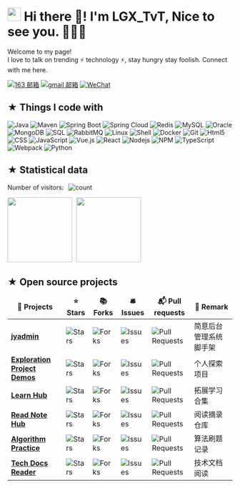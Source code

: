 <h1><img src="https://emojis.slackmojis.com/emojis/images/1531849430/4246/blob-sunglasses.gif?1531849430" width="30"/> Hi there 👋! I'm LGX_TvT, Nice to see you. 🍉🍉🍉 </h1>

<p>
Welcome to my page! </br>
I love to talk on trending ⚡ technology ⚡, stay hungry stay foolish. Connect with me here. 

[![163 邮箱](https://img.shields.io/badge/-163%20Mail-FC1F1F?style=plastic&link=mailto:find_onepiece@163.com)](mailto:linguoxiang1997@163.com)
[![gmail 邮箱](https://img.shields.io/badge/Gmail-D14836?logo=gmail&logoColor=white)](mailto:l1336037686@gmail.com)
[![WeChat](https://img.shields.io/badge/WeChat-07C160?logo=wechat&logoColor=white)]()
</p>

<h2>★ Things I code with</h2>
<p>
  <img alt="Java" src="https://img.shields.io/badge/-Java-45b8d8?style=flat-square&logo=openjdk&logoColor=white" />
  <img alt="Maven" src="https://img.shields.io/badge/-Maven-FB542B?style=flat-square&logo=apache&logoColor=white" />  
  <img alt="Spring Boot" src="https://img.shields.io/badge/-Spring_Boot-5849BE?style=flat-square&logo=spring&logoColor=white" />  
  <img alt="Spring Cloud" src="https://img.shields.io/badge/-Spring_Cloud-2088FF?style=flat-square&logo=spring&logoColor=white" />
  <img alt="Redis" src="https://img.shields.io/badge/-Redis-1a73e8?style=flat-square&logo=redis&logoColor=white" />
  <img alt="MySQL" src="https://img.shields.io/badge/-MySQL-311C87?style=flat-square&logo=mysql&logoColor=white" />
  <img alt="Oracle" src="https://img.shields.io/badge/-Oracle-764ABC?style=flat-square&logo=Oracle&logoColor=white" />
  <img alt="MongoDB" src="https://img.shields.io/badge/-MongoDB-13aa52?style=flat-square&logo=mongodb&logoColor=white" />
  <img alt="SQL" src="https://img.shields.io/badge/-SQL-ea2845?style=flat-square&logo=mysql&logoColor=white" />  
  <img alt="RabbitMQ" src="https://img.shields.io/badge/-RabbitMQ-EC4A3F?style=flat-square&logo=rabbitMQ&logoColor=white" />  
  <img alt="Linux" src="https://img.shields.io/badge/-Linux-CC6699?style=flat-square&logo=linux&logoColor=white" />
  <img alt="Shell" src="https://img.shields.io/badge/-Shell-db7092?style=flat-square&logo=shell&logoColor=white" />  
  <img alt="Docker" src="https://img.shields.io/badge/-Docker-46a2f1?style=flat-square&logo=docker&logoColor=white" />
  <img alt="Git" src="https://img.shields.io/badge/-Git-F05032?style=flat-square&logo=git&logoColor=white" />
  <img alt="Html5" src="https://img.shields.io/badge/-HTML5-E34F26?style=flat-square&logo=html5&logoColor=white" />
  <img alt="CSS" src="https://img.shields.io/badge/-Sass-E10098?style=flat-square&logo=sass&logoColor=white" />
  <img alt="JavaScript" src="https://img.shields.io/badge/-JavaScript-F9A03C?style=flat-square&logo=JavaScript&logoColor=white" />  
  <img alt="Vue.js" src="https://img.shields.io/badge/-Vue.js-B7178C?style=flat-square&logo=vue.js&logoColor=white" />
  <img alt="React" src="https://img.shields.io/badge/-React-45b8d8?style=flat-square&logo=react&logoColor=white" />
  <img alt="Nodejs" src="https://img.shields.io/badge/-Nodejs-43853d?style=flat-square&logo=Node.js&logoColor=white" />
  <img alt="NPM" src="https://img.shields.io/badge/-NPM-CB3837?style=flat-square&logo=npm&logoColor=white" />
  <img alt="TypeScript" src="https://img.shields.io/badge/-TypeScript-007ACC?style=flat-square&logo=typescript&logoColor=white" />
  <img alt="Webpack" src="https://img.shields.io/badge/-Webpack-8DD6F9?style=flat-square&logo=webpack&logoColor=white" /> 
  <img alt="Python" src="https://img.shields.io/badge/-Python-DD0031?style=flat-square&logo=python&logoColor=white" />
</p>


<!-- - 🚀 I use daily:
  [![JavaScript](https://img.shields.io/badge/JavaScript-000000?logo=JavaScript&logoColor=FFCA28)](http://www.lgxcode.top/)
  [![Vue](https://img.shields.io/badge/Vue.js-35495E?logo=vue.js&logoColor=4FC08D)](http://www.lgxcode.top/)
  [![Git](https://img.shields.io/badge/-Git-000000?logo=git&logoColor=FF7043)](http://www.lgxcode.top/)
  [![Shell](https://img.shields.io/badge/-Shell-4EC422?logo=Shell&logoColor=FF7043)](http://www.lgxcode.top/)
  [![Nginx](https://img.shields.io/badge/-Nginx-F6C915?logo=nginx&logoColor=029137)](http://www.lgxcode.top/)
  [![Webpack](https://img.shields.io/badge/-webpack-2B3A42?logo=webpack&logoColor=75AFCC)](http://www.lgxcode.top/)
  [![NPM](https://img.shields.io/badge/-NPM-2875E3?logo=npm&logoColor=029137)](http://www.lgxcode.top/)
  [![Postman](https://img.shields.io/badge/-Postman-7A1FA2?logo=postman&logoColor=FC8019)](http://www.lgxcode.top/)
  [![Docker](https://img.shields.io/badge/docker-20232A?logo=docker&logoColor=61DAFB)](http://www.lgxcode.top/)
  [![Jenkins](https://img.shields.io/badge/-Jenkins-F6C915?logo=jenkins&logoColor=F16061)](http://www.lgxcode.top/)

- 💻 I work using:
  [![Java](https://img.shields.io/badge/-Java-A80025?logo=openjdk)](http://www.lgxcode.top/)
  [![IDEA](https://img.shields.io/badge/-IDEA-007ACC?style=plastic&logo=intellijidea)](http://www.lgxcode.top/)
  [![GoLand](https://img.shields.io/badge/-GoLand-000?logo=goland&logoColor=00ACC1)](http://www.lgxcode.top/)
  [![Gitee](https://img.shields.io/badge/-Gitee-A80025?logo=gitee&logoColor=F16061)](http://www.lgxcode.top/)
  [![GitHub](https://img.shields.io/badge/-GitHub-181717?style=plastic&logo=github)](http://www.lgxcode.top/)
  [![GitLab](https://img.shields.io/badge/-GitLab-FCA121?style=plastic&logo=gitlab)](http://www.lgxcode.top/)
  [![Linux](https://img.shields.io/badge/-Linux-F16061?logo=linux&logoColor=000)](http://www.lgxcode.top/)
  [![Git Extensions](https://img.shields.io/badge/-Git%20Extensions-green?logo=git%20extensions&logoColor=DE3929)](http://www.lgxcode.top/)

- ⚙️ I also use and work:
  [![Golang](https://img.shields.io/badge/-Golang-02569B?logo=go&logoColor=00ACC1)](http://www.lgxcode.top/)
  [![React Native](https://img.shields.io/badge/React_Native-20232A?logo=react&logoColor=61DAFB)](http://www.lgxcode.top/)
  [![PostgreSQL](https://img.shields.io/badge/-PostgreSQL-336791?style=plastic&logo=postgresql)](http://www.lgxcode.top/)
  [![HTML5](https://img.shields.io/badge/-HTML5-E34F26?style=plastic&logo=html5&logoColor=white)](http://www.lgxcode.top/)
  [![CSS3](https://img.shields.io/badge/-CSS3-1572B6?style=plastic&logo=css3)](http://www.lgxcode.top/)

- 🌱 I’m currently learning:
  [![V8](https://img.shields.io/badge/-V8-3DDC84?logo=v8&logoColor=4788F4)](http://www.lgxcode.top/)
  [![Golang](https://img.shields.io/badge/-Golang-02569B?logo=go&logoColor=00ACC1)](http://www.lgxcode.top/)
  [![React Native](https://img.shields.io/badge/React_Native-20232A?logo=react&logoColor=61DAFB)](http://www.lgxcode.top/)
  [![Kubernetes](https://img.shields.io/badge/-Kubernetes-F5F5F5?logo=Kubernetes&logoColor=316CE6)](http://www.lgxcode.top/) -->



<h2>★ Statistical data</h2>
<p style="display: flex; align-items: center;">
    <span style="margin-right: 10px;">Number of visitors:</span>
    <img alt="count" src="https://profile-counter.glitch.me/1336037686/count.svg" />
</p>

<!-- [![Top Langs](https://github-readme-stats.vercel.app/api/top-langs/?username=all-smile&theme=flag-india)](https://github.com/all-smile/github-readme-stats) -->
<p>
  <span><img src="https://github-readme-stats.vercel.app/api/top-langs/?username=1336037686&layout=compact" height=145 /></span>
  <span><img src="https://github-readme-stats.vercel.app/api?username=1336037686&count_private=true&show_icons=true" height=145 style="margin-left: 5px" /></span>
</p>


<h2>★ Open source projects</h2>
<table>
  <thead align="center">
    <tr border: none;>
      <td><b>🎁 Projects</b></td>
      <td><b>⭐ Stars</b></td>
      <td><b>📚 Forks</b></td>
      <td><b>🛎 Issues</b></td>
      <td><b>📬 Pull requests</b></td>
      <td><b>🔖 Remark</b></td>
    </tr>
  </thead>
  <tbody>
    <tr>
      <td><a href="https://github.com/1336037686/jyadmin"><b>jyadmin</b></a></td>
      <td><img alt="Stars" src="https://img.shields.io/github/stars/1336037686/jyadmin?style=flat-square&labelColor=343b41"/></td>
      <td><img alt="Forks" src="https://img.shields.io/github/forks/1336037686/jyadmin?style=flat-square&labelColor=343b41"/></td>
      <td><img alt="Issues" src="https://img.shields.io/github/issues/1336037686/jyadmin?style=flat-square&labelColor=343b41"/></td>
      <td><img alt="Pull Requests" src="https://img.shields.io/github/issues-pr/1336037686/jyadmin?style=flat-square&labelColor=343b41"/></td>
      <td>简意后台管理系统脚手架</td>
    </tr>
    <tr>
      <td><a href="https://github.com/1336037686/exploration-project-demos"><b>Exploration Project Demos</b></a></td>
      <td><img alt="Stars" src="https://img.shields.io/github/stars/1336037686/exploration-project-demos?style=flat-square&labelColor=343b41"/></td>
      <td><img alt="Forks" src="https://img.shields.io/github/forks/1336037686/exploration-project-demos?style=flat-square&labelColor=343b41"/></td>
      <td><img alt="Issues" src="https://img.shields.io/github/issues/1336037686/exploration-project-demos?style=flat-square&labelColor=343b41"/></td>
      <td><img alt="Pull Requests" src="https://img.shields.io/github/issues-pr/1336037686/exploration-project-demos?style=flat-square&labelColor=343b41"/></td>
      <td>个人探索项目</td>	  
    </tr>
    <tr>
      <td><a href="https://github.com/1336037686/learn-hub"><b>Learn Hub</b></a></td>
      <td><img alt="Stars" src="https://img.shields.io/github/stars/1336037686/learn-hub?style=flat-square&labelColor=343b41"/></td>
      <td><img alt="Forks" src="https://img.shields.io/github/forks/1336037686/learn-hub?style=flat-square&labelColor=343b41"/></td>
      <td><img alt="Issues" src="https://img.shields.io/github/issues/1336037686/learn-hub?style=flat-square&labelColor=343b41"/></td>
      <td><img alt="Pull Requests" src="https://img.shields.io/github/issues-pr/1336037686/learn-hub?style=flat-square&labelColor=343b41"/></td>
      <td>拓展学习合集</td>
    </tr>
    <tr>
      <td><a href="https://github.com/1336037686/read-note-hub"><b>Read Note Hub</b></a></td>
      <td><img alt="Stars" src="https://img.shields.io/github/stars/1336037686/read-note-hub?style=flat-square&labelColor=343b41"/></td>
      <td><img alt="Forks" src="https://img.shields.io/github/forks/1336037686/read-note-hub?style=flat-square&labelColor=343b41"/></td>
      <td><img alt="Issues" src="https://img.shields.io/github/issues/1336037686/read-note-hub?style=flat-square&labelColor=343b41"/></td>
      <td><img alt="Pull Requests" src="https://img.shields.io/github/issues-pr/1336037686/read-note-hub?style=flat-square&labelColor=343b41"/></td>
      <td>阅读摘录仓库</td>    
    </tr>
    <tr>
      <td><a href="https://github.com/1336037686/algorithm-practice"><b>Algorithm Practice</b></a></td>
      <td><img alt="Stars" src="https://img.shields.io/github/stars/1336037686/algorithm-practice?style=flat-square&labelColor=343b41"/></td>
      <td><img alt="Forks" src="https://img.shields.io/github/forks/1336037686/algorithm-practice?style=flat-square&labelColor=343b41"/></td>
      <td><img alt="Issues" src="https://img.shields.io/github/issues/1336037686/algorithm-practice?style=flat-square&labelColor=343b41"/></td>
      <td><img alt="Pull Requests" src="https://img.shields.io/github/issues-pr/1336037686/algorithm-practice?style=flat-square&labelColor=343b41"/></td>
      <td>算法刷题记录</td>    
    </tr>
    <tr>
      <td><a href="https://github.com/1336037686/tech-docs-reader"><b>Tech Docs Reader</b></a></td>
      <td><img alt="Stars" src="https://img.shields.io/github/stars/1336037686/tech-docs-reader?style=flat-square&labelColor=343b41"/></td>
      <td><img alt="Forks" src="https://img.shields.io/github/forks/1336037686/tech-docs-reader?style=flat-square&labelColor=343b41"/></td>
      <td><img alt="Issues" src="https://img.shields.io/github/issues/1336037686/tech-docs-reader?style=flat-square&labelColor=343b41"/></td>
      <td><img alt="Pull Requests" src="https://img.shields.io/github/issues-pr/1336037686/tech-docs-reader?style=flat-square&labelColor=343b41"/></td>
      <td>技术文档阅读</td>    
    </tr>
  </tbody>
</table>



<!-- ### My Skill Set
<table><tr><td valign="top" width="33%">


#### Frontend
<div align="center">
<img style="margin: 10px" src="https://profilinator.rishav.dev/skills-assets/javascript-original.svg" alt="JavaScript" height="50" />
<img style="margin: 10px" src="https://profilinator.rishav.dev/skills-assets/vuejs-original-wordmark.svg" alt="Vue.js" height="50" />
<img style="margin: 10px" src="https://profilinator.rishav.dev/skills-assets/react-original-wordmark.svg" alt="React" height="50" />
<img style="margin: 10px" src="https://profilinator.rishav.dev/skills-assets/webpack-original.svg" alt="Webpack" height="50" />
<img style="margin: 10px" src="https://profilinator.rishav.dev/skills-assets/jquery.png" alt="jQuery" height="50" />
<img style="margin: 10px" src="https://profilinator.rishav.dev/skills-assets/android-original-wordmark.svg" alt="Android" height="50" />
<img style="margin: 10px" src="https://profilinator.rishav.dev/skills-assets/sass-original.svg" alt="Sass" height="50" />
<img style="margin: 10px" src="https://profilinator.rishav.dev/skills-assets/powershell.png" alt="PowerShell" height="50" />
<img style="margin: 10px" src="https://profilinator.rishav.dev/skills-assets/redux-original.svg" alt="Redux" height="50" />
<img style="margin: 10px" src="https://profilinator.rishav.dev/skills-assets/bootstrap-plain.svg" alt="Bootstrap" height="50" />
<img style="margin: 10px" src="https://profilinator.rishav.dev/skills-assets/css3-original-wordmark.svg" alt="CSS3" height="50" />
<img style="margin: 10px" src="https://profilinator.rishav.dev/skills-assets/html5-original-wordmark.svg" alt="HTML5" height="50" />
</div>

</td>
<td valign="top" width="33%">

#### Backend
<div align="center">
<img style="margin: 10px" src="https://profilinator.rishav.dev/skills-assets/go-original.svg" alt="Go" height="50" />
<img style="margin: 10px" src="https://profilinator.rishav.dev/skills-assets/linux-original.svg" alt="Linux" height="50" />
<img style="margin: 10px" src="https://profilinator.rishav.dev/skills-assets/nginx-original.svg" alt="Nginx" height="50" />
<img style="margin: 10px" src="https://profilinator.rishav.dev/skills-assets/mongodb-original-wordmark.svg" alt="MongoDB" height="50" />
<img style="margin: 10px" src="https://profilinator.rishav.dev/skills-assets/nodejs-original-wordmark.svg" alt="Node.js" height="50" />
<img style="margin: 10px" src="https://profilinator.rishav.dev/skills-assets/postgresql-original-wordmark.svg" alt="PostgreSQL" height="50" />
<img style="margin: 10px" src="https://profilinator.rishav.dev/skills-assets/mysql-original-wordmark.svg" alt="MySQL" height="50" />
<img style="margin: 10px" src="https://profilinator.rishav.dev/skills-assets/redis-original-wordmark.svg" alt="Redis" height="50" />
</div>

</td>
<td valign="top" width="33%">

#### DevOps
<div align="center">
<img style="margin: 10px" src="https://profilinator.rishav.dev/skills-assets/kubernetes-icon.svg" alt="Kubernetes" height="50" />
<img style="margin: 10px" src="https://profilinator.rishav.dev/skills-assets/git-scm-icon.svg" alt="Git" height="50" />
<img style="margin: 10px" src="https://profilinator.rishav.dev/skills-assets/jenkins-icon.svg" alt="Jenkins" height="50" />
<img style="margin: 10px" src="https://profilinator.rishav.dev/skills-assets/docker-original-wordmark.svg" alt="Docker" height="50" />
<img style="margin: 10px" src="https://profilinator.rishav.dev/skills-assets/gitlab.svg" alt="GitLab" height="50" />
</div>
</td>
</tr>
</table> 

<br/>
<div align="center">
    <img src="https://img.shields.io/badge/Donate-Buy%20Me%20A%20Coffee-orange.svg?style=flat-square" align="center"
    />
</div>
-->
